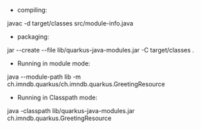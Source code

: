 - compiling: 

javac -d target/classes src/module-info.java

- packaging: 

jar --create --file lib/quarkus-java-modules.jar -C target/classes .

- Running in module mode: 

java --module-path lib -m ch.imndb.quarkus/ch.imndb.quarkus.GreetingResource

- Running in Classpath mode: 

java -classpath lib/quarkus-java-modules.jar ch.imndb.quarkus.GreetingResource 